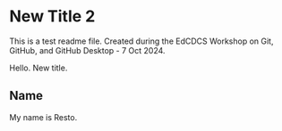 # New Title 2
This is a test readme file. Created during the EdCDCS Workshop on Git, GitHub, and GitHub Desktop -  7 Oct 2024.

Hello. New title.

## Name

My name is Resto.
